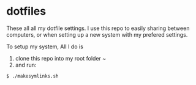 # dotfiles

These all all my dotfile settings.  I use this repo to easily sharing between computers, or when setting up a new system with my prefered settings.

To setup my system, All I do is 
1) clone this repo into my root folder ~
2) and run:
```bash
$ ./makesymlinks.sh
```
